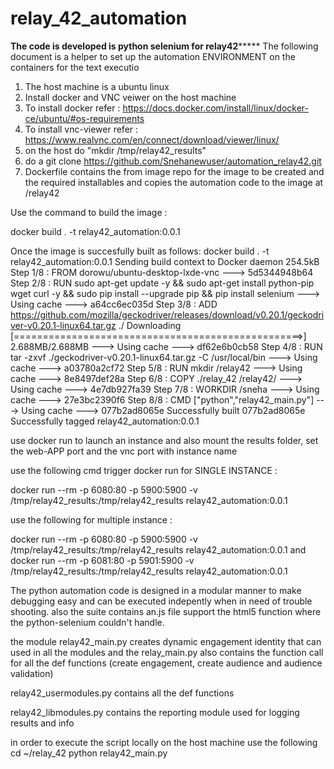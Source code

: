 # relay_42_automation
****************************The code is developed is python selenium for relay42*********************************
The following document is a helper to set up the automation ENVIRONMENT on the containers for the text executio
1. The host machine is a ubuntu linux
2. Install docker and VNC veiwer on the host machine 
3. To install docker refer : https://docs.docker.com/install/linux/docker-ce/ubuntu/#os-requirements
4. To install vnc-viewer refer : https://www.realvnc.com/en/connect/download/viewer/linux/
5. on the host do "mkdir /tmp/relay42_results"
6. do a git clone https://github.com/Snehanewuser/automation_relay42.git
7. Dockerfile contains the  from image repo for the image to be created and the required installables and copies the automation code to the image at /relay42

Use the command to build the image : 

docker build . -t relay42_automation:0.0.1

Once the image is succesfully built as follows:
docker build . -t relay42_automation:0.0.1
Sending build context to Docker daemon  254.5kB
Step 1/8 : FROM dorowu/ubuntu-desktop-lxde-vnc
 ---> 5d5344948b64
Step 2/8 : RUN sudo apt-get update -y &&     sudo apt-get install python-pip wget curl -y &&     sudo pip install --upgrade pip &&     pip install selenium
 ---> Using cache
 ---> a64cc6ec035d
Step 3/8 : ADD https://github.com/mozilla/geckodriver/releases/download/v0.20.1/geckodriver-v0.20.1-linux64.tar.gz ./
Downloading [==================================================>]  2.688MB/2.688MB
 ---> Using cache
 ---> df62e6b0cb58
Step 4/8 : RUN tar -zxvf ./geckodriver-v0.20.1-linux64.tar.gz -C /usr/local/bin
 ---> Using cache
 ---> a03780a2cf72
Step 5/8 : RUN mkdir /relay42
 ---> Using cache
 ---> 8e8497def28a
Step 6/8 : COPY ./relay_42 /relay42/
 ---> Using cache
 ---> 4e7db927fa39
Step 7/8 : WORKDIR /sneha
 ---> Using cache
 ---> 27e3bc2390f6
Step 8/8 : CMD ["python","relay42_main.py"]
 ---> Using cache
 ---> 077b2ad8065e
Successfully built 077b2ad8065e
Successfully tagged relay42_automation:0.0.1

use docker run to launch an instance and also mount the results folder, set the web-APP port and the vnc port with instance name

use the following cmd trigger docker run for SINGLE INSTANCE :


docker run --rm -p 6080:80 -p 5900:5900 -v /tmp/relay42_results:/tmp/relay42_results relay42_automation:0.0.1


use the following for multiple instance :


docker run --rm -p 6080:80 -p 5900:5900 -v /tmp/relay42_results:/tmp/relay42_results relay42_automation:0.0.1 
and 
docker run --rm -p 6081:80 -p 5901:5900 -v /tmp/relay42_results:/tmp/relay42_results relay42_automation:0.0.1 

The python automation code is designed in a modular manner to make debugging easy and can be executed indepently when in need of trouble shooting.
also the suite contains an.js file support the html5 function where the python-selenium couldn't handle.


the module 
relay42_main.py creates dynamic engagement identity that can used in all the modules and the relay_main.py also contains the function call for all the def functions (create engagement, create audience and audience validation)

relay42_usermodules.py contains all the def functions 

relay42_libmodules.py contains the reporting module used for logging results and info

in order to execute the script locally on the host machine use the following
cd ~/relay_42
python relay42_main.py


